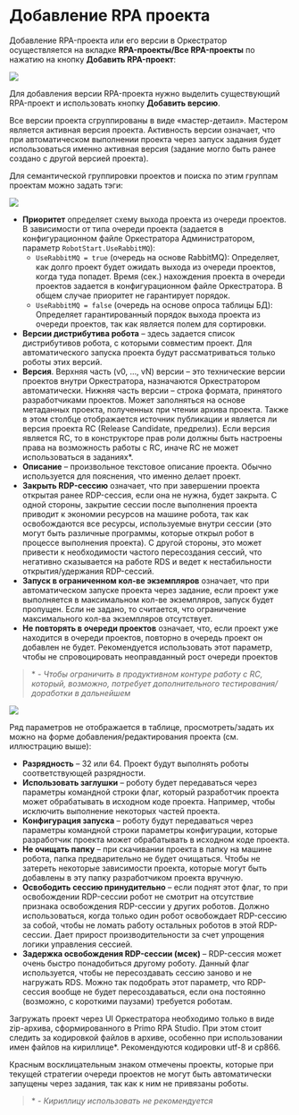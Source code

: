 # Добавление RPA проекта

Добавление RPA-проекта или его версии в Оркестратор осуществляется на вкладке **RPA-проекты/Все RPA-проекты** по нажатию на кнопку **Добавить RPA-проект**:

![](../../../orchestrator-new/resources/orchestrator-user/add-rpa-prj1.PNG)

Для добавления версии RPA-проекта нужно выделить существующий RPA-проект и использовать кнопку **Добавить версию**. 

Все версии проекта сгруппированы в виде «мастер-детаил». Мастером является активная версия проекта. Активность версии означает, что при автоматическом выполнении проекта через запуск задания будет использоваться именно активная версия (задание могло быть ранее создано с другой версией проекта).

Для семантической группировки проектов и поиска по этим группам проектам можно задать тэги:

![](../../../orchestrator-new/resources/orchestrator-user/add-rpa-prj2.PNG)

* **Приоритет** определяет схему выхода проекта из очереди проектов. В зависимости от типа очереди проекта (задается в конфигурационном файле Оркестратора Администратором, параметр `RobotStart.UseRabbitMQ`):
    * `UseRabbitMQ = true` (очередь на основе RabbitMQ): Определяет, как долго проект будет ожидать выхода из очереди проектов, когда туда попадет. Время (сек.) нахождения проекта в очереди проектов задается в конфигурационном файле Оркестратора. В общем случае приоритет не гарантирует порядок.
    * `UseRabbitMQ = false` (очередь на основе опроса таблицы БД): Определяет гарантированный порядок выхода проекта из очереди проектов, так как является полем для сортировки.
* **Версии дистрибутива робота** – здесь задается список дистрибутивов робота, с которыми совместим проект. Для автоматического запуска проекта будут рассматриваться только роботы этих версий.
* **Версия**. Верхняя часть (v0, …, vN) версии – это технические версии проектов внутри Оркестратора, назначаются Оркестратором автоматически. Нижняя часть версии – строка формата, принятого разработчиками проектов. Может заполняться на основе метаданных проекта, полученных при чтении архива проекта. Также в этом столбце отображается источник публикации и является ли версия проекта RC (Release Candidate, предрелиз). Если версия является RC, то в конструкторе прав роли должны быть настроены права на возможность работы с RC, иначе RC не может использоваться в заданиях\*.
* **Описание** – произвольное текстовое описание проекта. Обычно используется для пояснения, что именно делает проект. 
* **Закрыть RDP-сессию** означает, что при завершении проекта открытая ранее RDP-сессия, если она не нужна, будет закрыта. С одной стороны, закрытие сессии после выполнения проекта приводит к экономии ресурсов на машине робота, так как освобождаются все ресурсы, используемые внутри сессии (это могут быть различные программы, которые открыл робот в процессе выполнения проекта). С другой стороны, это может привести к необходимости частого пересоздания сессий, что негативно сказывается на работе RDS и ведет к нестабильности открытия/удержания RDP-сессий.
* **Запуск в ограниченном кол-ве экземпляров** означает, что при автоматическом запуске проекта через задание, если проект уже выполняется в максимальном кол-ве экземпляров, запуск будет пропущен. Если не задано, то считается, что ограничение максимального кол-ва экземпляров отсутствует.
* **Не повторять в очереди проектов** означает, что, если проект уже находится в очереди проектов, повторно в очередь проект он добавлен не будет. Рекомендуется использовать этот параметр, чтобы не спровоцировать неоправданный рост очереди проектов

>\* - *Чтобы ограничить в продуктивном контуре работу с RC, который, возможно, потребует дополнительного тестирования/доработки в дальнейшем*

![](../../../orchestrator-new/resources/orchestrator-user/add-rpa-prj3.PNG)

Ряд параметров не отображается в таблице, просмотреть/задать их можно на форме добавления/редактирования проекта (см. иллюстрацию выше):
* **Разрядность** – 32 или 64. Проект будут выполнять роботы соответствующей разрядности.
* **Использовать заглушки** – роботу будет передаваться через параметры командной строки флаг, который разработчик проекта может обрабатывать в исходном коде проекта. Например, чтобы исключить выполнение некоторых частей проекта.
* **Конфигурация запуска** – роботу будут передаваться через параметры командной строки параметры конфигурации, которые разработчик проекта может обрабатывать в исходном коде проекта.
* **Не очищать папку** – при скачивании проекта в папку на машине робота, папка предварительно не будет очищаться. Чтобы не затереть некоторые зависимости проекта, которые могут быть добавлены в эту папку разработчиком проекта вручную.
* **Освободить сессию принудительно** – если поднят этот флаг, то при освобождении RDP-сессии робот не смотрит на отсутствие признака освобождения RDP-сессии у других роботов. Должно использоваться, когда только один робот освобождает RDP-сессию за собой, чтобы не ломать работу остальных роботов в этой RDP-сессии. Дает прирост производительности за счет упрощения логики управления сессией.
* **Задержка освобождения RDP-сессии (мсек)** – RDP-сессия может очень быстро понадобиться другому роботу. Данный флаг используется, чтобы не пересоздавать сессию заново и не нагружать RDS. Можно так подобрать этот параметр, что RDP-сессия вообще не будет пересоздаваться, если она постоянно (возможно, с короткими паузами) требуется роботам.

Загружать проект через UI Оркестратора необходимо только в виде zip-архива, сформированного в Primo RPA Studio. При этом стоит следить за кодировкой файлов в архиве, особенно при использовании имен файлов на кириллице\*. Рекомендуются кодировки utf-8 и cp866.  

Красным восклицательным знаком отмечены проекты, которые при текущей стратегии очереди проектов не могут быть автоматически запущены через задания, так как к ним не привязаны роботы.

> \* - *Кириллицу использовать не рекомендуется*